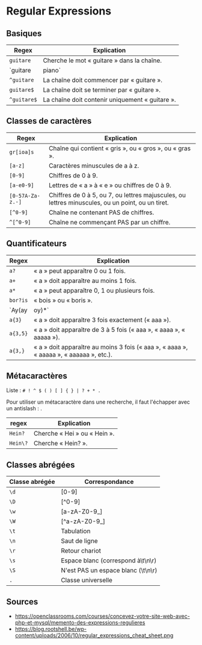 # Regular Expressions

## Basiques

| Regex           | Explication                                     |
|-----------------|-------------------------------------------------|
| `guitare`       | Cherche le mot « guitare » dans la chaîne.      |
| `guitare|piano` | Cherche le mot « guitare » OU « piano ».        |
| `^guitare`      | La chaîne doit commencer par « guitare ».       |
| `guitare$`      | La chaîne doit se terminer par « guitare ».     |
| `^guitare$`     | La chaîne doit contenir uniquement « guitare ». |

## Classes de caractères

| Regex            | Explication                                                                                      |
|------------------|--------------------------------------------------------------------------------------------------|
| `gr[ioa]s`       | Chaîne qui contient « gris », ou « gros », ou « gras ».                                          |
| `[a-z]`          | Caractères minuscules de a à z.                                                                  |
| `[0-9]`          | Chiffres de 0 à 9.                                                                               |
| `[a-e0-9]`       | Lettres de « a » à « e » ou chiffres de 0 à 9.                                                   |
| `[0-57A-Za-z.-]` | Chiffres de 0 à 5, ou 7, ou lettres majuscules, ou lettres minuscules, ou un point, ou un tiret. |
| `[^0-9]`         | Chaîne ne contenant PAS de chiffres.                                                             |
| `^[^0-9]`        | Chaîne ne commençant PAS par un chiffre.                                                         |

## Quantificateurs

| Regex        | Explication                                                                             |
|--------------|-----------------------------------------------------------------------------------------|
| `a?`         | « a » peut apparaître 0 ou 1 fois.                                                      |
| `a+`         | « a » doit apparaître au moins 1 fois.                                                  |
| `a*`         | « a » peut apparaître 0, 1 ou plusieurs fois.                                           |
| `bor?is`     | « bois » ou « boris ».                                                                  |
| `Ay(ay|oy)*` | Fonctionne pour Ay, Ayay, Ayoy, Ayayayoyayayoyayoyoyoy, etc.                            |
| `a{3}`       | « a » doit apparaître 3 fois exactement (« aaa »).                                      |
| `a{3,5}`     | « a » doit apparaître de 3 à 5 fois (« aaa », « aaaa », « aaaaa »).                     |
| `a{3,}`      | « a » doit apparaître au moins 3 fois (« aaa », « aaaa », « aaaaa », « aaaaaa », etc.). |

## Métacaractères

Liste : `# ! ^ $ ( ) [ ] { } | ? + * .`

Pour utiliser un métacaractère dans une recherche, il faut l'échapper avec un antislash : \.

| regex    | Explication                  |
|----------|------------------------------|
| `Hein?`  | Cherche « Hei » ou « Hein ». |
| `Hein\?` | Cherche « Hein? ».           |

## Classes abrégées

| Classe abrégée   | Correspondance                     |
|------------------|------------------------------------|
| `\d`             | [0-9]                              |
| `\D`             | [^0-9]                             |
| `\w`             | [a-zA-Z0-9_]                       |
| `\W`             | [^a-zA-Z0-9_]                      |
| `\t`             | Tabulation                         |
| `\n`             | Saut de ligne                      |
| `\r`             | Retour chariot                     |
| `\s`             | Espace blanc (correspond à\t\n\r)  |
| `\S`             | N'est PAS un espace blanc (\t\n\r) |
| `.`              | Classe universelle                 |


## Sources

- https://openclassrooms.com/courses/concevez-votre-site-web-avec-php-et-mysql/memento-des-expressions-regulieres
- https://blog.rootshell.be/wp-content/uploads/2006/10/regular_expressions_cheat_sheet.png
